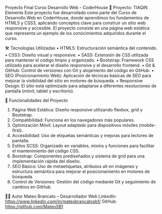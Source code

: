 Proyecto Final Curso Desarrollo Web - CoderHouse
🚀 Proyecto: TIAQIN Elements
Este proyecto fue desarrollado como parte del Curso de Desarrollo Web en CoderHouse, donde aprendimos los fundamentos de HTML5 y CSS3, aplicando conceptos clave para construir un sitio web responsive y accesible. El proyecto consiste en una página web estática que representa un ejemplo de los conocimientos adquiridos durante el curso.

🛠️ Tecnologías Utilizadas
•	HTML5: Estructuración semántica del contenido.
•	CSS3: Diseño visual y responsive.
•	SASS: Extensión de CSS utilizada para mantener el código limpio y organizado.
•	Bootstrap: Framework CSS utilizado para acelerar el diseño responsive y el desarrollo frontend.
•	Git & GitHub: Control de versiones con Git y alojamiento del código en GitHub.
•	SEO (Posicionamiento Web): Aplicación de técnicas básicas de SEO para mejorar la visibilidad del sitio en motores de búsqueda.
•	Responsive Design: El sitio está optimizado para adaptarse a diferentes resoluciones de pantalla (móvil, tablet y escritorio).

🚩 Funcionalidades del Proyecto
1.	Página Web Estática: Diseño responsive utilizando flexbox, grid y Bootstrap.
2.	Compatibilidad: Funciona en los navegadores más populares.
3.	Optimización Móvil: Layout adaptado para dispositivos móviles (mobile-first).
4.	Accesibilidad: Uso de etiquetas semánticas y mejoras para lectores de pantalla.
5.	Estilos SCSS: Organizado en variables, mixins y funciones para facilitar el mantenimiento del código CSS.
6.	Bootstrap: Componentes prediseñados y sistema de grid para una implementación rápida del diseño.
7.	SEO Básico: Uso de metaetiquetas, atributos alt en imágenes y estructura semántica para mejorar el posicionamiento en motores de búsqueda.
8.	Control de Versiones: Gestión del código mediante Git y seguimiento de cambios en GitHub.

🧑‍💻 Autor
Mateo Brancato – Desarrollador Web
LinkedIn: https://www.linkedin.com/in/mateobrancatosb1/ 
GitHub: https://github.com/MateoSB1 
